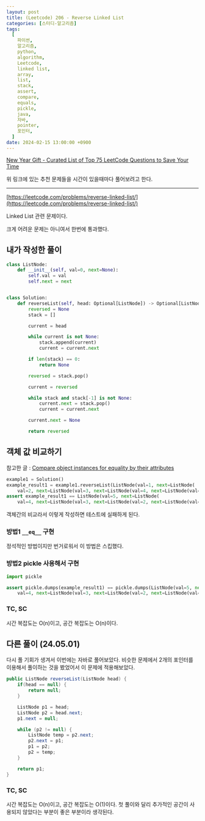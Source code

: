 ```yaml
---
layout: post
title: (Leetcode) 206 - Reverse Linked List
categories: [스터디-알고리즘]
tags:
  [
    파이썬,
    알고리즘,
    python,
    algorithm,
    Leetcode,
    linked list,
    array,
    list,
    stack,
    assert,
    compare,
    equals,
    pickle,
    java,
    자바,
    pointer,
    포인터,
  ]
date: 2024-02-15 13:00:00 +0900
---
```


[New Year Gift - Curated List of Top 75 LeetCode Questions to Save Your Time](https://www.teamblind.com/post/New-Year-Gift---Curated-List-of-Top-75-LeetCode-Questions-to-Save-Your-Time-OaM1orEU)

위 링크에 있는 추천 문제들을 시간이 있을때마다 풀어보려고 한다.

---

[https://leetcode.com/problems/reverse-linked-list/](https://leetcode.com/problems/reverse-linked-list/)

Linked List 관련 문제이다.

크게 어려운 문제는 아니여서 한번에 통과했다.

## 내가 작성한 풀이

```python
class ListNode:
    def __init__(self, val=0, next=None):
        self.val = val
        self.next = next


class Solution:
    def reverseList(self, head: Optional[ListNode]) -> Optional[ListNode]:
        reversed = None
        stack = []

        current = head

        while current is not None:
            stack.append(current)
            current = current.next

        if len(stack) == 0:
            return None

        reversed = stack.pop()

        current = reversed

        while stack and stack[-1] is not None:
            current.next = stack.pop()
            current = current.next

        current.next = None

        return reversed
```

## 객체 값 비교하기

참고한 글 : [Compare object instances for equality by their attributes](https://stackoverflow.com/questions/1227121/compare-object-instances-for-equality-by-their-attributes)

```python
example1 = Solution()
example_result1 = example1.reverseList(ListNode(val=1, next=ListNode(
    val=2, next=ListNode(val=3, next=ListNode(val=4, next=ListNode(val=5))))))
assert example_result1 == ListNode(val=5, next=ListNode(
    val=4, next=ListNode(val=3, next=ListNode(val=2, next=ListNode(val=1)))))
```

객체간의 비교라서 이렇게 작성하면 테스트에 실패하게 된다.

### 방법1 `__eq__` 구현

정석적인 방법이지만 번거로워서 이 방법은 스킵했다.

### 방법2 pickle 사용해서 구현

```python
import pickle

assert pickle.dumps(example_result1) == pickle.dumps(ListNode(val=5, next=ListNode(
    val=4, next=ListNode(val=3, next=ListNode(val=2, next=ListNode(val=1))))))
```

### TC, SC

시간 복잡도는 O(n)이고, 공간 복잡도는 O(n)이다.

## 다른 풀이 (24.05.01)

다시 풀 기회가 생겨서 이번에는 자바로 풀어보았다. 비슷한 문제에서 2개의 포인터를 이용해서 풀이하는 것을 봤었어서 이 문제에 적용해보았다.

```java
public ListNode reverseList(ListNode head) {
    if(head == null) {
        return null;
    }

    ListNode p1 = head;
    ListNode p2 = head.next;
    p1.next = null;

    while (p2 != null) {
        ListNode temp = p2.next;
        p2.next = p1;
        p1 = p2;
        p2 = temp;
    }

    return p1;
}
```

### TC, SC

시간 복잡도는 O(n)이고, 공간 복잡도는 O(1)이다. 첫 풀이와 달리 추가적인 공간이 사용되지 않았다는 부분이 좋은 부분이라 생각된다.
